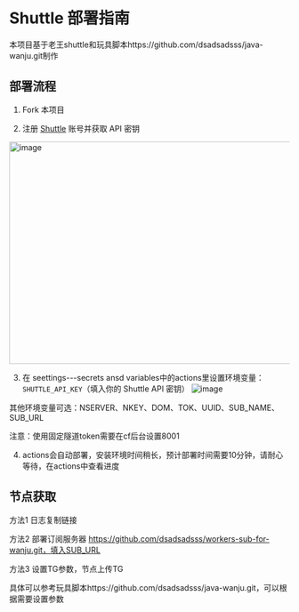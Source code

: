 # Shuttle 部署指南

本项目基于老王shuttle和玩具脚本https://github.com/dsadsadsss/java-wanju.git制作

## 部署流程
1. Fork 本项目

2. 注册 [Shuttle](https://www.shuttle.rs/) 账号并获取 API 密钥
<img width="600" height="400" alt="image" src="https://github.com/user-attachments/assets/054f390b-7bfd-4920-8486-6750ab3ace9b" />

3. 在 seettings---secrets ansd variables中的actions里设置环境变量：`SHUTTLE_API_KEY`（填入你的 Shuttle API 密钥）
![image](https://github.com/user-attachments/assets/d67ab79b-8d1d-437e-8c6b-786163e197a2)

其他环境变量可选：NSERVER、NKEY、DOM、TOK、UUID、SUB_NAME、SUB_URL

注意：使用固定隧道token需要在cf后台设置8001

4. actions会自动部署，安装环境时间稍长，预计部署时间需要10分钟，请耐心等待，在actions中查看进度

## 节点获取

方法1 日志复制链接

方法2 部署订阅服务器 https://github.com/dsadsadsss/workers-sub-for-wanju.git，填入SUB_URL

方法3 设置TG参数，节点上传TG

具体可以参考玩具脚本https://github.com/dsadsadsss/java-wanju.git，可以根据需要设置参数
